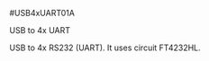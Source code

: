<!--- PrjInfo ---> <!--- Please remove this line after manually editing --->
<!--- 00a56be08b96043df9e37d6aff7b6990 --->
<!--- Created:20170111-16:38: ---> 
<!--- Author:Mlab: ---> 
<!--- AuthorEmail:mlab@mlab.cz: ---> 
<!--- Tags:imported: ---> 
<!--- Ust:[End: ---> 
<!--- Name:USB4xUART01A: --->
#USB4xUART01A 
<!--- LongName --->
USB to 4x UART
<!--- ELongName ---> 

<!--- Lead --->
USB to 4x RS232 (UART). It uses circuit FT4232HL.
<!--- ELead ---> 


​
​
<!--- Description --->
<!--- EDescription --->
<!--- Content --->
<!--- EContent --->
            